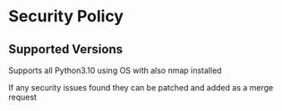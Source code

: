 # Security Policy

## Supported Versions

Supports all Python3.10 using OS with also nmap installed

If any security issues found they can be patched and added as a merge request
